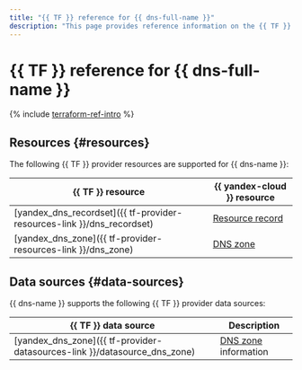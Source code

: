 ```yaml
---
title: "{{ TF }} reference for {{ dns-full-name }}"
description: "This page provides reference information on the {{ TF }} provider resources and data sources supported for {{ dns-name }}."
---
```


# {{ TF }} reference for {{ dns-full-name }}

{% include [terraform-ref-intro](../_includes/terraform-ref-intro.md) %}

## Resources {#resources}

The following {{ TF }} provider resources are supported for {{ dns-name }}:

| **{{ TF }} resource** | **{{ yandex-cloud }} resource** |
| --- | --- |
| [yandex_dns_recordset]({{ tf-provider-resources-link }}/dns_recordset) | [Resource record](./concepts/resource-record.md) |
| [yandex_dns_zone]({{ tf-provider-resources-link }}/dns_zone) | [DNS zone](./concepts/dns-zone.md) |

## Data sources {#data-sources}

{{ dns-name }} supports the following {{ TF }} provider data sources:

| **{{ TF }} data source** | **Description** |
| --- | --- |
| [yandex_dns_zone]({{ tf-provider-datasources-link }}/datasource_dns_zone) | [DNS zone](./concepts/dns-zone.md) information |